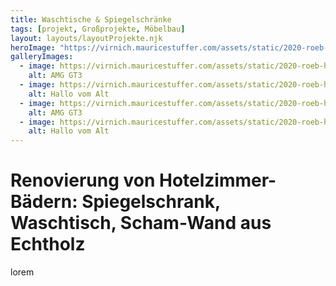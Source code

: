```yaml
---
title: Waschtische & Spiegelschränke
tags: [projekt, Großprojekte, Möbelbau]
layout: layouts/layoutProjekte.njk
heroImage: "https://virnich.mauricestuffer.com/assets/static/2020-roeb-hotel-badezimmer-1.1c20d4c.c623b2e5aa59625c448febe19426aa20.jpeg"
galleryImages:
  - image: https://virnich.mauricestuffer.com/assets/static/2020-roeb-hotel-badezimmer-1.1c20d4c.c623b2e5aa59625c448febe19426aa20.jpeg
    alt: AMG GT3
  - image: https://virnich.mauricestuffer.com/assets/static/2020-roeb-hotel-badezimmer-4.c427777.f79b4c07d201cf9d6b8ceea26f2e95d7.jpeg
    alt: Hallo vom Alt
  - image: https://virnich.mauricestuffer.com/assets/static/2020-roeb-hotel-badezimmer-6.58769f9.36105c5017f5c689f12f5cf8621e0466.jpeg
    alt: AMG GT3
  - image: https://virnich.mauricestuffer.com/assets/static/2020-roeb-hotel-badezimmer-5.58769f9.89e794b1ed3445fc21405ca42f404b04.jpeg
    alt: Hallo vom Alt
--- 
```

Renovierung von Hotelzimmer-Bädern: Spiegelschrank, Waschtisch, Scham-Wand aus Echtholz
===
lorem